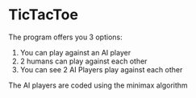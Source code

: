 # TicTacToe
The program offers you 3 options:
1) You can play against an AI player
2) 2 humans can play against each other
3) You can see 2 AI Players play against each other

The AI players are coded using the minimax algorithm

